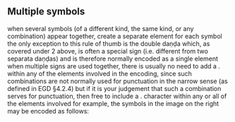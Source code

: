 ## Multiple symbols

when several symbols (of a different kind, the same kind, or any combination) appear together, create a separate <g/> element for each symbol
the only exception to this rule of thumb is the double daṇḍa which, as covered under 2 above, is often a special sign (i.e. different from two separata daṇḍas) and is therefore normally encoded as a single <g/> element
when multiple signs are used together, there is usually no need to add a . within any of the <g/> elements involved in the encoding, since such combinations are not normally used for punctuation in the narrow sense (as defined in EGD §4.2.4)
but if it is your judgement that such a combination serves for punctuation, then free to include a . character within any or all of the <g/> elements involved
for example, the symbols in the image on the right may be encoded as follows:
<g type="dandaSerif"/><g type="dandaSerif"/><g type="dandaSerif"/><g type="circleLarge"/><g type="dandaSerif"/><g type="dandaSerif"/><g type="dandaSerif"/><g type="circleSmall"/><g type="gomutraFinal"/>
